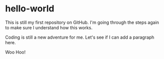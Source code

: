 # hello-world
This is still my first repository on GitHub. I'm going through the steps again to make sure I understand how this works.
<p>Coding is still a new adventure for me. Let's see if I can add a paragraph here.</p>
<p>Woo Hoo!</p>
